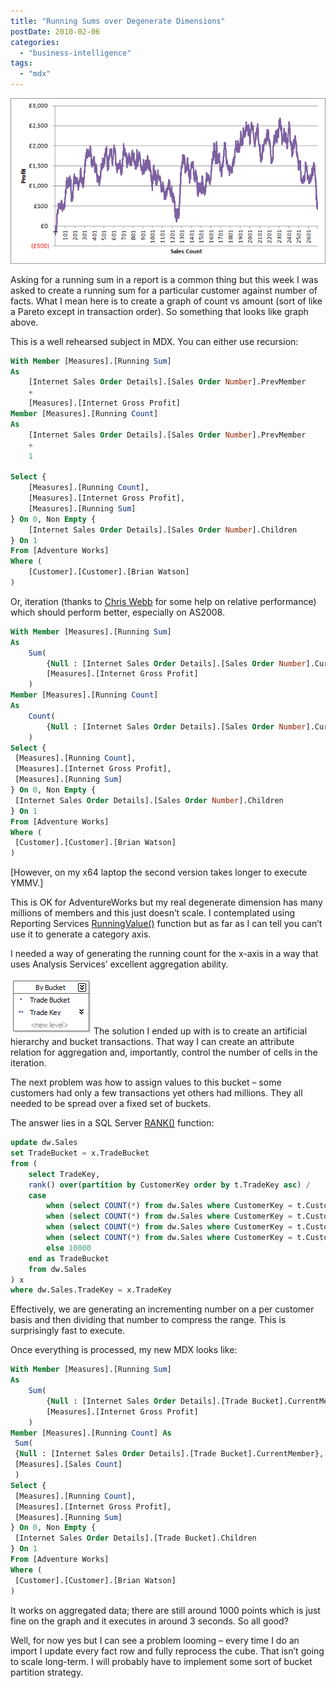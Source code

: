 ```yaml
---
title: "Running Sums over Degenerate Dimensions"
postDate: 2010-02-06
categories: 
  - "business-intelligence"
tags: 
  - "mdx"
---
```


![Running Sum Over Degenerate Dimension](./image_6.png)

Asking for a running sum in a report is a common thing but this week I was asked to create a running sum for a particular customer against number of facts. What I mean here is to create a graph of count vs amount (sort of like a Pareto except in transaction order). So something that looks like graph above.

This is a well rehearsed subject in MDX. You can either use recursion:

```sql
With Member [Measures].[Running Sum]
As
    [Internet Sales Order Details].[Sales Order Number].PrevMember
    + 
    [Measures].[Internet Gross Profit]
Member [Measures].[Running Count]
As
    [Internet Sales Order Details].[Sales Order Number].PrevMember
    + 
    1

Select {
    [Measures].[Running Count],
    [Measures].[Internet Gross Profit],
    [Measures].[Running Sum]
} On 0, Non Empty {
    [Internet Sales Order Details].[Sales Order Number].Children
} On 1
From [Adventure Works]
Where (
    [Customer].[Customer].[Brian Watson]
)
```

Or, iteration (thanks to [Chris Webb](http://cwebbbi.spaces.live.com/) for some help on relative performance) which should perform better, especially on AS2008.

```sql
With Member [Measures].[Running Sum]
As 
    Sum(
        {Null : [Internet Sales Order Details].[Sales Order Number].CurrentMember},
        [Measures].[Internet Gross Profit]
    )
Member [Measures].[Running Count]
As
    Count(
        {Null : [Internet Sales Order Details].[Sales Order Number].CurrentMember}
    )
Select {
 [Measures].[Running Count],
 [Measures].[Internet Gross Profit],
 [Measures].[Running Sum]
} On 0, Non Empty {
 [Internet Sales Order Details].[Sales Order Number].Children
} On 1
From [Adventure Works]
Where (
 [Customer].[Customer].[Brian Watson]
)
```

[However, on my x64 laptop the second version takes longer to execute YMMV.]

This is OK for AdventureWorks but my real degenerate dimension has many millions of members and this just doesn’t scale. I contemplated using Reporting Services [RunningValue()](http://msdn.microsoft.com/en-us/library/ms159136.aspx "RunningValue Function (Reporting Services)") function but as far as I can tell you can’t use it to generate a category axis.

I needed a way of generating the running count for the x-axis in a way that uses Analysis Services’ excellent aggregation ability.

![Bucket Hierarchy](./image_8.png)The solution I ended up with is to create an artificial hierarchy and bucket transactions. That way I can create an attribute relation for aggregation and, importantly, control the number of cells in the iteration.

The next problem was how to assign values to this bucket – some customers had only a few transactions yet others had millions. They all needed to be spread over a fixed set of buckets.

The answer lies in a SQL Server [RANK()](http://msdn.microsoft.com/en-us/library/ms176102.aspx "RANK (Transact-SQL)") function:

```sql
update dw.Sales
set TradeBucket = x.TradeBucket
from (
    select TradeKey,
    rank() over(partition by CustomerKey order by t.TradeKey asc) / 
    case 
        when (select COUNT(*) from dw.Sales where CustomerKey = t.CustomerKey) < 1000 then 1
        when (select COUNT(*) from dw.Sales where CustomerKey = t.CustomerKey) < 10000 then 10
        when (select COUNT(*) from dw.Sales where CustomerKey = t.CustomerKey) < 100000 then 100
        when (select COUNT(*) from dw.Sales where CustomerKey = t.CustomerKey) < 1000000 then 1000
        else 10000
    end as TradeBucket
    from dw.Sales
) x
where dw.Sales.TradeKey = x.TradeKey
```

Effectively, we are generating an incrementing number on a per customer basis and then dividing that number to compress the range. This is surprisingly fast to execute.

Once everything is processed, my new MDX looks like:

```sql
With Member [Measures].[Running Sum]
As     
    Sum(
        {Null : [Internet Sales Order Details].[Trade Bucket].CurrentMember},
        [Measures].[Internet Gross Profit]    
    )
Member [Measures].[Running Count] As
 Sum(
 {Null : [Internet Sales Order Details].[Trade Bucket].CurrentMember},
 [Measures].[Sales Count]
 )
Select {
 [Measures].[Running Count],
 [Measures].[Internet Gross Profit],
 [Measures].[Running Sum]
} On 0, Non Empty {
 [Internet Sales Order Details].[Trade Bucket].Children
} On 1
From [Adventure Works]
Where (
 [Customer].[Customer].[Brian Watson]
)
```

It works on aggregated data; there are still around 1000 points which is just fine on the graph and it executes in around 3 seconds. So all good?

Well, for now yes but I can see a problem looming – every time I do an import I update every fact row and fully reprocess the cube. That isn’t going to scale long-term. I will probably have to implement some sort of bucket partition strategy.
